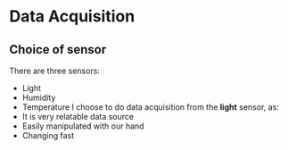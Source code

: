 # Data Acquisition

## Choice of sensor
There are three sensors: 
* Light
* Humidity
* Temperature
I choose to do data acquisition from the __light__ sensor, as:
* It is very relatable data source
* Easily manipulated with our hand
* Changing fast
